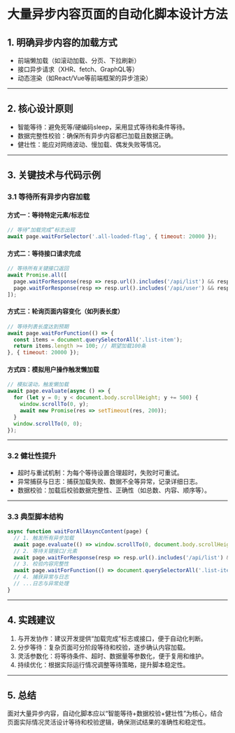 # 大量异步内容页面的自动化脚本设计方法

## 1. 明确异步内容的加载方式

- 前端懒加载（如滚动加载、分页、下拉刷新）
- 接口异步请求（XHR、fetch、GraphQL等）
- 动态渲染（如React/Vue等前端框架的异步渲染）

---

## 2. 核心设计原则

- 智能等待：避免死等/硬编码sleep，采用显式等待和条件等待。
- 数据完整性校验：确保所有异步内容都已加载且数据正确。
- 健壮性：能应对网络波动、慢加载、偶发失败等情况。

---

## 3. 关键技术与代码示例

### 3.1 等待所有异步内容加载

#### 方式一：等待特定元素/标志位
```javascript
// 等待“加载完成”标志出现
await page.waitForSelector('.all-loaded-flag', { timeout: 20000 });
```

#### 方式二：等待接口请求完成
```javascript
// 等待所有关键接口返回
await Promise.all([
  page.waitForResponse(resp => resp.url().includes('/api/list') && resp.status() === 200),
  page.waitForResponse(resp => resp.url().includes('/api/user') && resp.status() === 200)
]);
```

#### 方式三：轮询页面内容变化（如列表长度）
```javascript
// 等待列表长度达到预期
await page.waitForFunction(() => {
  const items = document.querySelectorAll('.list-item');
  return items.length >= 100; // 期望加载100条
}, { timeout: 20000 });
```

#### 方式四：模拟用户操作触发懒加载
```javascript
// 模拟滚动，触发懒加载
await page.evaluate(async () => {
  for (let y = 0; y < document.body.scrollHeight; y += 500) {
    window.scrollTo(0, y);
    await new Promise(res => setTimeout(res, 200));
  }
  window.scrollTo(0, 0);
});
```

---

### 3.2 健壮性提升

- 超时与重试机制：为每个等待设置合理超时，失败时可重试。
- 异常捕获与日志：捕获加载失败、数据不全等异常，记录详细日志。
- 数据校验：加载后校验数据完整性、正确性（如总数、内容、顺序等）。

---

### 3.3 典型脚本结构

```javascript
async function waitForAllAsyncContent(page) {
  // 1. 触发所有异步加载
  await page.evaluate(() => window.scrollTo(0, document.body.scrollHeight));
  // 2. 等待关键接口/元素
  await page.waitForResponse(resp => resp.url().includes('/api/list') && resp.status() === 200);
  // 3. 校验内容完整性
  await page.waitForFunction(() => document.querySelectorAll('.list-item').length >= 100);
  // 4. 捕获异常与日志
  // ...日志与异常处理
}
```

---

## 4. 实践建议

1. 与开发协作：建议开发提供“加载完成”标志或接口，便于自动化判断。
2. 分步等待：复杂页面可分阶段等待和校验，逐步确认内容加载。
3. 灵活参数化：将等待条件、超时、数据量等参数化，便于复用和维护。
4. 持续优化：根据实际运行情况调整等待策略，提升脚本稳定性。

---

## 5. 总结

面对大量异步内容，自动化脚本应以“智能等待+数据校验+健壮性”为核心，结合页面实际情况灵活设计等待和校验逻辑，确保测试结果的准确性和稳定性。 